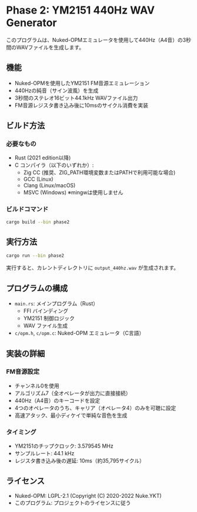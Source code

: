 # Phase 2: YM2151 440Hz WAV Generator

このプログラムは、Nuked-OPMエミュレータを使用して440Hz（A4音）の3秒間のWAVファイルを生成します。

## 機能

- Nuked-OPMを使用したYM2151 FM音源エミュレーション
- 440Hzの純音（サイン波風）を生成
- 3秒間のステレオ16ビット44.1kHz WAVファイル出力
- FM音源レジスタ書き込み後に10msのサイクル消費を実装

## ビルド方法

### 必要なもの

- Rust (2021 edition以降)
- C コンパイラ（以下のいずれか）:
  - Zig CC (推奨、ZIG_PATH環境変数またはPATHで利用可能な場合)
  - GCC (Linux)
  - Clang (Linux/macOS)
  - MSVC (Windows) ※mingwは使用しません

### ビルドコマンド

```bash
cargo build --bin phase2
```

## 実行方法

```bash
cargo run --bin phase2
```

実行すると、カレントディレクトリに `output_440hz.wav` が生成されます。

## プログラムの構成

- `main.rs`: メインプログラム（Rust）
  - FFI バインディング
  - YM2151 制御ロジック
  - WAV ファイル生成
- `c/opm.h`, `c/opm.c`: Nuked-OPM エミュレータ（C言語）

## 実装の詳細

### FM音源設定

- チャンネル0を使用
- アルゴリズム7（全オペレータが出力に直接接続）
- 440Hz（A4音）のキーコードを設定
- 4つのオペレータのうち、キャリア（オペレータ4）のみを可聴に設定
- 高速アタック、最小ディケイで単純な音色を生成

### タイミング

- YM2151のチップクロック: 3.579545 MHz
- サンプルレート: 44.1 kHz
- レジスタ書き込み後の遅延: 10ms（約35,795サイクル）

## ライセンス

- Nuked-OPM: LGPL-2.1 (Copyright (C) 2020-2022 Nuke.YKT)
- このプログラム: プロジェクトのライセンスに従う
